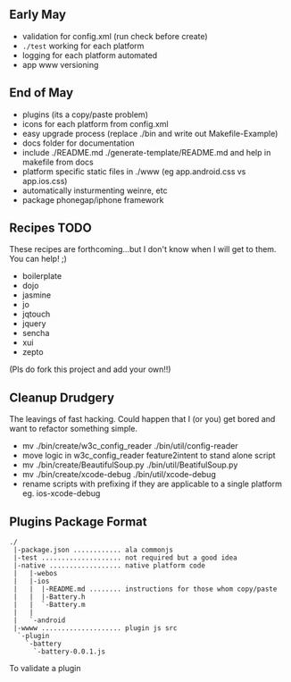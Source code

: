 Early May
---

- validation for config.xml (run check before create)
- `./test` working for each platform
- logging for each platform automated
- app www versioning


End of May
---

- plugins (its a copy/paste problem)
- icons for each platform from config.xml
- easy upgrade process (replace ./bin and write out Makefile-Example)
- docs folder for documentation
- include ./README.md ./generate-template/README.md and help in makefile from docs
- platform specific static files in ./www (eg app.android.css vs app.ios.css)
- automatically insturmenting weinre, etc
- package phonegap/iphone framework

Recipes TODO
---

These recipes are forthcoming...but I don't know when I will get to them. You can help! ;)

- boilerplate
- dojo
- jasmine
- jo
- jqtouch
- jquery
- sencha
- xui
- zepto	

(Pls do fork this project and add your own!!)

Cleanup Drudgery 
--

The leavings of fast hacking. Could happen that I (or you) get bored and want to refactor something simple.

- mv ./bin/create/w3c_config_reader ./bin/util/config-reader
- move logic in w3c_config_reader feature2intent to stand alone script
- mv ./bin/create/BeautifulSoup.py ./bin/util/BeatifulSoup.py
- mv ./bin/create/xcode-debug ./bin/util/xcode-debug
- rename scripts with prefixing if they are applicable to a single platform eg. ios-xcode-debug


Plugins Package Format
---

    ./
	 |-package.json ............ ala commonjs
	 |-test .................... not required but a good idea
	 |-native .................. native platform code
	 |   |-webos
	 |   |-ios
	 |   |  |-README.md ........ instructions for those whom copy/paste
	 |   |  |-Battery.h
	 |   |  `-Battery.m
	 |   |
	 |   `-android
	 |-wwww .................... plugin js src
	  `-plugin
	    `-battery
	      `-battery-0.0.1.js
	
To validate a plugin 
	

